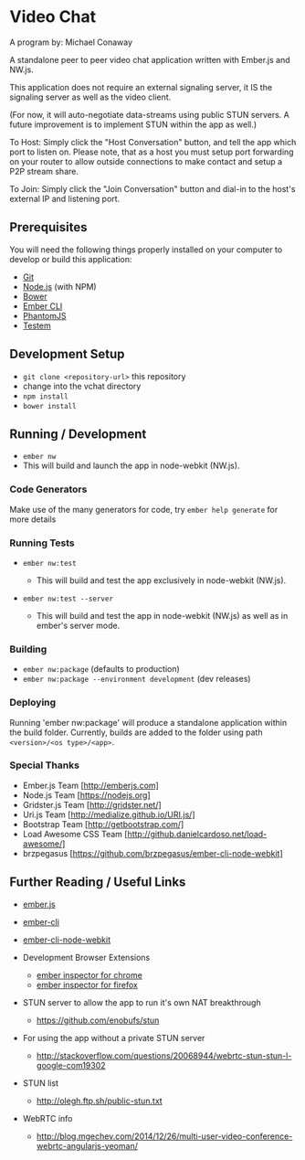 # Video Chat

A program by: Michael Conaway

A standalone peer to peer video chat application written with Ember.js and NW.js.

This application does not require an external signaling server, it IS the signaling server as well as the video client.

(For now, it will auto-negotiate data-streams using public STUN servers.  A future improvement is to implement STUN within the app as well.)

To Host: Simply click the "Host Conversation" button, and tell the app which port to listen on.  Please note, that as a host you must setup port forwarding on your router to allow outside connections to make contact and setup a P2P stream share.

To Join: Simply click the "Join Conversation" button and dial-in to the host's external IP and listening port.

## Prerequisites

You will need the following things properly installed on your computer to develop or build this application:

* [Git](http://git-scm.com/)
* [Node.js](http://nodejs.org/) (with NPM)
* [Bower](http://bower.io/)
* [Ember CLI](http://www.ember-cli.com/)
* [PhantomJS](http://phantomjs.org/)
* [Testem](https://github.com/airportyh/testem/)

## Development Setup

* `git clone <repository-url>` this repository
*  change into the vchat directory
* `npm install`
* `bower install`

## Running / Development

* `ember nw`
* This will build and launch the app in node-webkit (NW.js).

### Code Generators

Make use of the many generators for code, try `ember help generate` for more details

### Running Tests

* `ember nw:test`
  * This will build and test the app exclusively in node-webkit (NW.js).

* `ember nw:test --server`
  * This will build and test the app in node-webkit (NW.js) as well as in ember's server mode.

### Building

* `ember nw:package` (defaults to production)
* `ember nw:package --environment development` (dev releases)

### Deploying

Running 'ember nw:package' will produce a standalone application within the build folder.
Currently, builds are added to the folder using path `<version>/<os type>/<app>`.

### Special Thanks
* Ember.js Team [http://emberjs.com]
* Node.js Team [https://nodejs.org]
* Gridster.js Team [http://gridster.net/]
* Uri.js Team [http://medialize.github.io/URI.js/]
* Bootstrap Team [http://getbootstrap.com/]
* Load Awesome CSS Team [http://github.danielcardoso.net/load-awesome/]
* brzpegasus [https://github.com/brzpegasus/ember-cli-node-webkit]

## Further Reading / Useful Links

* [ember.js](http://emberjs.com/)
* [ember-cli](http://www.ember-cli.com/)
* [ember-cli-node-webkit](https://github.com/brzpegasus/ember-cli-node-webkit/)
* Development Browser Extensions
  * [ember inspector for chrome](https://chrome.google.com/webstore/detail/ember-inspector/bmdblncegkenkacieihfhpjfppoconhi)
  * [ember inspector for firefox](https://addons.mozilla.org/en-US/firefox/addon/ember-inspector/)

* STUN server to allow the app to run it's own NAT breakthrough
  * https://github.com/enobufs/stun

* For using the app without a private STUN server
  * http://stackoverflow.com/questions/20068944/webrtc-stun-stun-l-google-com19302

* STUN list
  * http://olegh.ftp.sh/public-stun.txt

* WebRTC info
  * http://blog.mgechev.com/2014/12/26/multi-user-video-conference-webrtc-angularjs-yeoman/